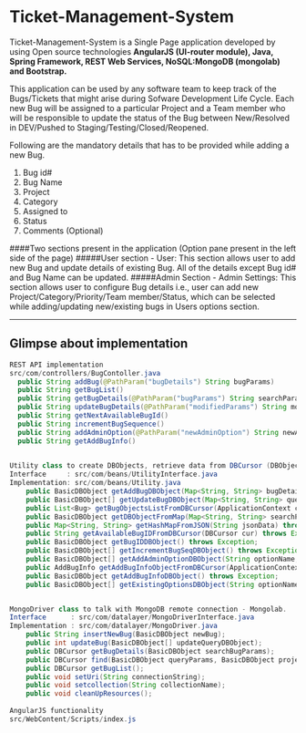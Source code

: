 # Ticket-Management-System
Ticket-Management-System is a Single Page application developed by using Open source technologies **AngularJS (UI-router module), Java, Spring Framework, REST Web Services, NoSQL:MongoDB (mongolab) and Bootstrap.** 

This application can be used by any software team to keep track of the Bugs/Tickets that might arise during Sofware Development Life Cycle. Each new Bug will be assigned to a particular Project and a Team member who will be responsible to update the status of the Bug between New/Resolved in DEV/Pushed to Staging/Testing/Closed/Reopened.

Following are the mandatory details that has to be provided while adding a new Bug.
1. Bug id#
2. Bug Name
3. Project
4. Category
5. Assigned to
6. Status
7. Comments (Optional)

####Two sections present in the application (Option pane present in the left side of the page)
#####User section - User:
This section allows user to add new Bug and update details of existing Bug. All of the details except Bug id# and Bug Name can be updated.
#####Admin Section - Admin Settings: 
This section allows user to configure Bug details i.e., user can add new Project/Category/Priority/Team member/Status, which can be selected while adding/updating new/existing bugs in Users options section.

---
## Glimpse about implementation

```Java
REST API implementation
src/com/controllers/BugContoller.java
  public String addBug(@PathParam("bugDetails") String bugParams)
  public String getBugList()
  public String getBugDetails(@PathParam("bugParams") String searchParams)
  public String updateBugDetails(@PathParam("modifiedParams") String modifiedBugDetails)
  public String getNextAvailableBugId()
  public String incrementBugSequence()
  public String addAdminOption(@PathParam("newAdminOption") String newAdminOption)
  public String getAddBugInfo()
 

Utility class to create DBObjects, retrieve data from DBCursor (DBObject, DBCursor:- Only language understood by MongoDB)
Interface     : src/com/beans/UtilityInterface.java
Implementation: src/com/beans/Utility.java
	public BasicDBObject getAddBugDBObject(Map<String, String> bugDetails) throws Exception;
	public BasicDBObject[] getUpdateBugDBObject(Map<String, String> queryParams, Map<String, String> modifiedDetails) throws Exception;
	public List<Bug> getBugObjectsListFromDBCursor(ApplicationContext context, DBCursor dbCursor) throws Exception;
	public BasicDBObject getDBObjectFromMap(Map<String, String> searchParams) throws Exception;
	public Map<String, String> getHashMapFromJSON(String jsonData) throws Exception;
	public String getAvailableBugIDFromDBCursor(DBCursor cur) throws Exception;
	public BasicDBObject getBugIDDBObject() throws Exception;
	public BasicDBObject[] getIncrementBugSeqDBObject() throws Exception;
	public BasicDBObject[] getAddAdminOptionDBObject(String optionName, String value) throws Exception;
	public AddBugInfo getAddBugInfoObjectFromDBCursor(ApplicationContext context, DBCursor dbCursor) throws Exception;
	public BasicDBObject getAddBugInfoDBObject() throws Exception;
	public BasicDBObject[] getExistingOptionsDBObject(String optionName) throws Exception;


MongoDriver class to talk with MongoDB remote connection - Mongolab.
Interface      : src/com/datalayer/MongoDriverInterface.java
Implementation : src/com/datalayer/MongoDriver.java
	public String insertNewBug(BasicDBObject newBug);
	public int updateBug(BasicDBObject[] updateQueryDBObject);
	public DBCursor getBugDetails(BasicDBObject searchBugParams);
	public DBCursor find(BasicDBObject queryParams, BasicDBObject projectionParams);
	public DBCursor getBugList();
	public void setUri(String connectionString);
	public void setcollection(String collectionName);
	public void cleanUpResources();
   
AngularJS functionality
src/WebContent/Scripts/index.js
```


